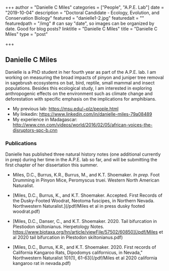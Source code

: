 +++
author = "Danielle C Miles"
categories = ["People", "A.P.E. Lab"]
date = "2019-10-04"
description = "Doctoral Candidate - Ecology, Evolution, and Conservation Biology"
featured = "danielle1-2.jpg"
featuredalt = ""
featuredpath = "/img"  # can say "date", so images can be organized by date. Good for blog posts?
linktitle = "Danielle C Miles"
title = "Danielle C Miles"
type = "post"

+++

## Danielle C Miles

Danielle is a PhD student in her fourth year as part of the A.P.E. lab. I am working on measuring the broad impacts of pinyon and juniper tree removal in sagebrush ecosystems on bat, bird, reptile, small mammal and insect populations. Besides this ecological study, I am interested in exploring anthropogenic effects on the environment such as climate change and deforestation with specific emphasis on the implications for amphibians.

* My previous lab: https://msu.edu/~plz/people.html     
* My linkedin: https://www.linkedin.com/in/danielle-miles-79a08489   
* My experience in Madagascar: http://www.cnn.com/videos/world/2016/02/05/african-voices-the-disruptors-spc-b.cnn  

### Publications

Danielle has published three natural history notes (one additional currently in prep) during her time in the A.P.E. lab so far, and will be submitting the first chapter of her dissertation this summer.

* Miles, D.C., Burrus, K.R., Burrus, M., and K.T. Shoemaker. *In prep.* Foot Drumming in Pinyon Mice, Peromyscus truei. Western North American Naturalist.

* [Miles, D.C., Burrus, K., and K.T. Shoemaker. Accepted. First Records of the Dusky-Footed Woodrat, Neotoma fuscipes, in Northern Nevada. Northwestern Naturalist.](/pdf/Miles et al in press dusky footed woodrat.pdf)

* [Miles, D.C., Danser, C., and K.T. Shoemaker. 2020. Tail bifurcation in Plestiodon skiltonianus. Herpetology Notes. https://www.biotaxa.org/hn/article/viewFile/57502/60850](/pdf/Miles et al 2020 tail bifurcation in Plestodon skiltonianus.pdf)

* [Miles, D.C.,  Burrus, K.R., and K.T. Shoemaker. 2020. First records of California Kangaroo Rats, Dipodomys californicus, in Nevada," Northwestern Naturalist 101(1), 61-63](/pdf/Miles et al 2020 california kangaroo rat in nevada.pdf)
